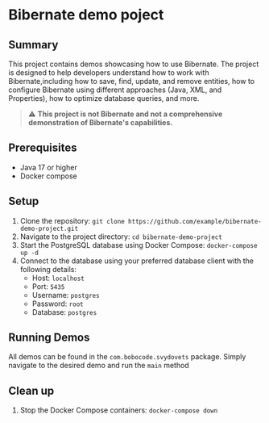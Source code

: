 Bibernate demo poject
===================

Summary
-------------

This project contains demos showcasing how to use Bibernate.
The project is designed to help developers understand how to work with Bibernate,including how to save, find, update, and remove entities, 
how to configure Bibernate using different approaches (Java, XML, and Properties),
how to optimize database queries, and more.

> :warning: **This project is not Bibernate and  not a comprehensive demonstration of Bibernate's capabilities.**

Prerequisites
-------------

-   Java 17 or higher
-   Docker compose

Setup
-----

1.  Clone the repository: `git clone https://github.com/example/bibernate-demo-project.git`
2.  Navigate to the project directory: `cd bibernate-demo-project`
3.  Start the PostgreSQL database using Docker Compose: `docker-compose up -d`
4.  Connect to the database using your preferred database client with the following details:
    -   Host: `localhost`
    -   Port: `5435`
    -   Username: `postgres`
    -   Password: `root`
    -   Database: `postgres`

Running Demos
-------------

All demos can be found in the `com.bobocode.svydovets` package.
Simply navigate to the desired demo and run the `main` method

Clean up
--------

1.  Stop the Docker Compose containers: `docker-compose down`
